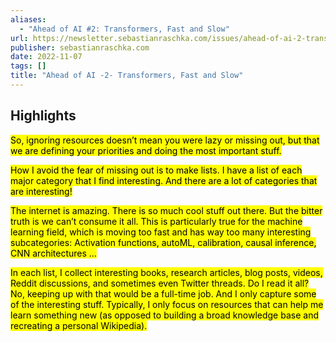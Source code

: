 ```yaml
---
aliases:
  - "Ahead of AI #2: Transformers, Fast and Slow"
url: https://newsletter.sebastianraschka.com/issues/ahead-of-ai-2-transformers-fast-and-slow-1402662
publisher: sebastianraschka.com
date: 2022-11-07
tags: []
title: "Ahead of AI -2- Transformers, Fast and Slow"
---
```


## Highlights
<mark>So, ignoring resources doesn’t mean you were lazy or missing out, but that we are defining your priorities and doing the most important stuff.</mark>

<mark>How I avoid the fear of missing out is to make lists. I have a list of each major category that I find interesting. And there are a lot of categories that are interesting!</mark>

<mark>The internet is amazing. There is so much cool stuff out there. But the bitter truth is we can’t consume it all. This is particularly true for the machine learning field, which is moving too fast and has way too many interesting subcategories: Activation functions, autoML, calibration, causal inference, CNN architectures …</mark>

<mark>In each list, I collect interesting books, research articles, blog posts, videos, Reddit discussions, and sometimes even Twitter threads. Do I read it all? No, keeping up with that would be a full-time job. And I only capture some of the interesting stuff. Typically, I only focus on resources that can help me learn something new (as opposed to building a broad knowledge base and recreating a personal Wikipedia).</mark>

